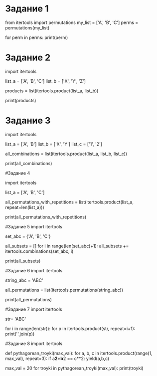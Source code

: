 #  Задание 1
from itertools import permutations
my_list = ['A', 'B', 'C']
perms = permutations(my_list)

for perm in perms:
    print(perm)
# Задание 2
import itertools

list_a = ['A', 'B', 'C']
list_b = ['X', 'Y', 'Z']

products = list(itertools.product(list_a, list_b))

print(products)

# Задание 3
import itertools

list_a = ['A', 'B']
list_b = ['X', 'Y']
list_c = ['1', '2']

all_combinations = list(itertools.product(list_a, list_b, list_c))

print(all_combinations)

#Задание 4

import itertools

list_a = ['A', 'B', 'C']

all_permutations_with_repetitions = list(itertools.product(list_a, repeat=len(list_a)))

print(all_permutations_with_repetitions)

#Задание 5
import itertools

set_abc = {'A', 'B', 'C'}

all_subsets = []
for i in range(len(set_abc)+1):
    all_subsets += itertools.combinations(set_abc, i)

print(all_subsets)

#Задание 6
import itertools

string_abc = 'ABC'

all_permutations = list(itertools.permutations(string_abc))

print(all_permutations)

#Задание 7
import itertools

str= 'ABC'

for i in range(len(str)):
for p in itertools.product(str, repeat=i+1):
print(''.join(p))

#Задание 8
import itertools

def pythagorean_troyki(max_val):
for a, b, c in itertools.product(range(1, max_val), repeat=3):
if a**2+b**2 == c**2:
yield(a,b,c)

max_val = 20
for troyki in pythagorean_troyki(max_val):
print(troyki)

